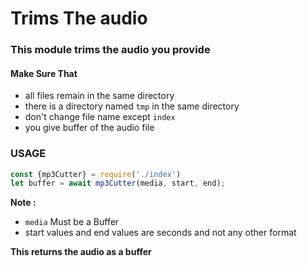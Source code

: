 # Trims The audio

### This module trims the audio you provide 

#### Make Sure That
- all files remain in the same directory
- there is a directory named `tmp` in the same directory 
- don't change file name except `index`
- you give buffer of the audio file


### USAGE

```javascript
const {mp3Cutter} = require('./index')
let buffer = await mp3Cutter(media, start, end);
```
<b>Note :</b>
- `media` Must be a Buffer 
- start values and end values are seconds and not any other format

 <b>This returns the audio as a buffer</b>
 
